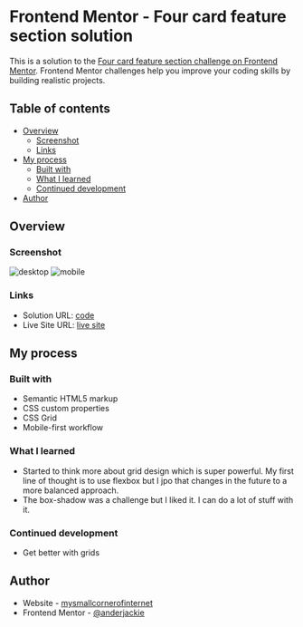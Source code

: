 # Frontend Mentor - Four card feature section solution

This is a solution to the [Four card feature section challenge on Frontend Mentor](https://www.frontendmentor.io/challenges/four-card-feature-section-weK1eFYK). Frontend Mentor challenges help you improve your coding skills by building realistic projects. 

## Table of contents

- [Overview](#overview)
  - [Screenshot](#screenshot)
  - [Links](#links)
- [My process](#my-process)
  - [Built with](#built-with)
  - [What I learned](#what-i-learned)
  - [Continued development](#continued-development)
- [Author](#author)

## Overview

### Screenshot

![desktop](./screenshots/desktop.jpeg)
![mobile](./screenshots/mobile.jpeg)

### Links

- Solution URL: [code](https://github.com/anderjackie/four-card-feature-section)
- Live Site URL: [live site](https://htmlpreview.github.io/?https://github.com/anderjackie/four-card-feature-section/blob/main/index.html)

## My process

### Built with

- Semantic HTML5 markup
- CSS custom properties
- CSS Grid
- Mobile-first workflow

### What I learned

- Started to think more about grid design which is super powerful. My first line of thought is to use flexbox but I jpo that changes in the future to a more balanced approach.
- The box-shadow was a challenge but I liked it. I can do a lot of stuff with it.

### Continued development

- Get better with grids

## Author

- Website - [mysmallcornerofinternet](http://mysmallcornerofinternet.life/)
- Frontend Mentor - [@anderjackie](https://www.frontendmentor.io/profile/anderjackie)
